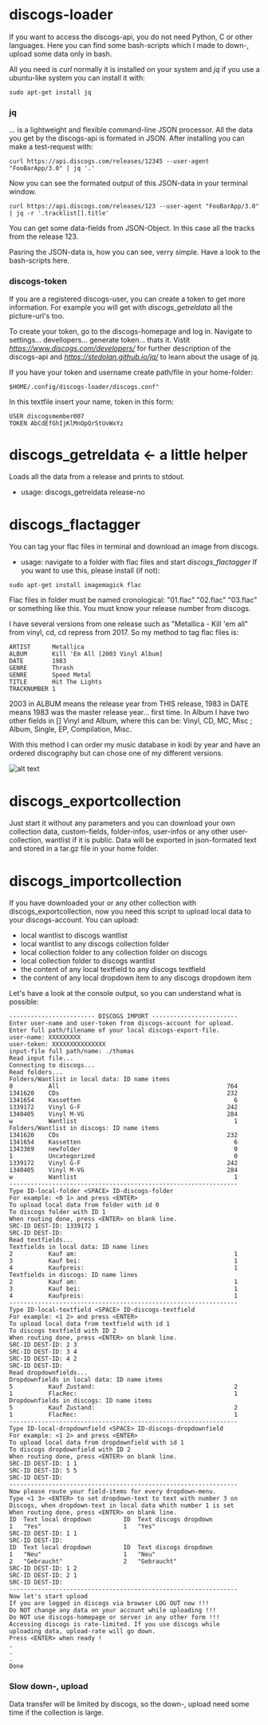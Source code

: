 # discogs-loader
If you want to access the discogs-api, you do not need Python, C or other languages. Here you can find some bash-scripts which I made to down-, upload some data only in bash.

All you need is *curl* normally it is installed on your system and *jq* if you use a ubuntu-like system you can install it with:
```
sudo apt-get install jq
```

### jq
... is a lightweight and flexible command-line JSON processor. All the data you get by the discogs-api is formated in JSON. 
After installing you can make a test-request with:
```
curl https://api.discogs.com/releases/12345 --user-agent "FooBarApp/3.0" | jq '.'
```
Now you can see the formated output of this JSON-data in your terminal window.
```
curl https://api.discogs.com/releases/123 --user-agent "FooBarApp/3.0" | jq -r '.tracklist[].title'
```
You can get some data-fields from JSON-Object. In this case all the tracks from the release 123.

Pasring the JSON-data is, how you can see, verry simple. Have a look to the bash-scripts here.

### discogs-token
If you are a registered discogs-user, you can create a token to get more information. For example you will get with *discogs_getreldata* all the picture-url's too. 

To create your token, go to the discogs-homepage and log in. Navigate to settings... devellopers... generate token... thats it. Vistit *https://www.discogs.com/developers/* for further description of the discogs-api and *https://stedolan.github.io/jq/* to learn about the usage of jq.

If you have your token and username create path/file in your home-folder:
```
$HOME/.config/discogs-loader/discogs.conf"
```
In this textfile insert your name, token in this form:
```
USER discogsmember007
TOKEN AbCdEfGhIjKlMnOpQrStUvWxYz
```


# discogs_getreldata <- a little helper
Loads all the data from a release and prints to stdout.
- usage: discogs_getreldata release-no


# discogs_flactagger
You can tag your flac files in terminal and download an image from discogs.
- usage: navigate to a folder with flac files and start *discogs_flactagger*
If you want to use this, please install (if not):
```
sudo apt-get install imagemagick flac 
```
Flac files in folder must be named cronological: "01.flac" "02.flac" "03.flac" or something like this. You must know your release number from discogs.

I have several versions from one release such as "Metallica - Kill 'em all" from vinyl, cd, cd repress from 2017. So my method to tag flac files is:
```
ARTIST      Metallica
ALBUM       Kill 'Em All [2003 Vinyl Album]
DATE        1983
GENRE       Thrash
GENRE       Speed Metal
TITLE       Hit The Lights
TRACKNUMBER 1
```
2003 in ALBUM means the release year from THIS release, 1983 in DATE means 1983 was the master release year... first time. In Album I have two other fields in [] Vinyl and Album, where this can be: Vinyl, CD, MC, Misc ; Album, Single, EP, Compilation, Misc.

With this method I can order my music database in kodi by year and have an ordered discography but can chose one of my different versions.

![alt text](https://github.com/thgoso/discogs-loader/blob/master/Bild.jpg)


# discogs_exportcollection
Just start it without any parameters and you can download your own collection data, custom-fields, folder-infos, user-infos or any other user-collection, wantlist if it is public. Data will be exported in json-formated text and stored in a tar.gz file in your home folder.


# discogs_importcollection
If you have downloaded your or any other collection with discogs_exportcollection, now you need this script to upload local data to your discogs-account. You can upload:
- local wantlist to discogs wantlist
- local wantlist to any discogs collection folder
- local collection folder to any collection folder on discogs
- local collection folder to discogs wantlist
- the content of any local textfield to any discogs textfield
- the content of any local dropdown item to any discogs dropdown item

Let's have a look at the console output, so you can understand what is possible:
```
------------------------ DISCOGS IMPORT ------------------------
Enter user-name and user-token from discogs-account for upload.
Enter full path/filename of your local discogs-export-file.
user-name: XXXXXXXXX
user-token: XXXXXXXXXXXXXXX
input-file full path/name: ./thomas
Read input file...
Connecting to discogs...
Read folders...
Folders/Wantlist in local data: ID name items                   
0          All                                               764
1341620    CDs                                               232
1341654    Kassetten                                           6
1339172    Vinyl G-F                                         242
1340405    Vinyl M-VG                                        284
w          Wantlist                                            1
Folders/Wantlist in discogs: ID name items                      
1341620    CDs                                               232
1341654    Kassetten                                           6
1343369    newfolder                                           0
1          Uncategorized                                       0
1339172    Vinyl G-F                                         242
1340405    Vinyl M-VG                                        284
w          Wantlist                                            1
----------------------------------------------------------------
Type ID-local-folder <SPACE> ID-discogs-folder
For example: <0 1> and press <ENTER>
To upload local data from folder with id 0
To discogs folder with ID 1
When routing done, press <ENTER> on blank line.
SRC-ID DEST-ID: 1339172 1
SRC-ID DEST-ID: 
Read textfields...
Textfields in local data: ID name lines                         
2          Kauf am:                                            1
3          Kauf bei:                                           1
4          Kaufpreis:                                          1
Textfields in discogs: ID name lines                            
2          Kauf am:                                            1
3          Kauf bei:                                           1
4          Kaufpreis:                                          1
----------------------------------------------------------------
Type ID-local-textfield <SPACE> ID-discogs-textfield
For example: <1 2> and press <ENTER>
To upload local data from textfield with id 1
To discogs textfield with ID 2
When routing done, press <ENTER> on blank line.
SRC-ID DEST-ID: 2 3
SRC-ID DEST-ID: 3 4
SRC-ID DEST-ID: 4 2
SRC-ID DEST-ID: 
Read dropdownfields...
Dropdownfields in local data: ID name items                     
5          Kauf Zustand:                                       2
1          FlacRec:                                            1
Dropdownfields in discogs: ID name items                        
5          Kauf Zustand:                                       2
1          FlacRec:                                            1
----------------------------------------------------------------
Type ID-local-dropdownfield <SPACE> ID-discogs-dropdownfield
For example: <1 2> and press <ENTER>
To upload local data from dropdownfield with id 1
To discogs dropdownfield with ID 2
When routing done, press <ENTER> on blank line.
SRC-ID DEST-ID: 1 1
SRC-ID DEST-ID: 5 5
SRC-ID DEST-ID: 
----------------------------------------------------------------
Now please route your field-items for every dropdown-menu.
Type <1 3> <ENTER> to set dropdown-text to text with number 3 on
Discogs, when dropdown-text in local data whith number 1 is set
When routing done, press <ENTER> on blank line.
ID  Text local dropdown         ID  Text discogs dropdown       
1   "Yes"                       1   "Yes"                      
SRC-ID DEST-ID: 1 1
SRC-ID DEST-ID: 
ID  Text local dropdown         ID  Text discogs dropdown       
1   "Neu"                       1   "Neu"                      
2   "Gebraucht"                 2   "Gebraucht"                
SRC-ID DEST-ID: 1 2
SRC-ID DEST-ID: 2 1
SRC-ID DEST-ID: 
----------------------------------------------------------------
Now let's start upload
If you are logged in discogs via browser LOG OUT now !!!
Do NOT change any data on your account while uploading !!!
Do NOT use discogs-homepage or server in any other form !!!
Accessing discogs is rate-limited. If you use discogs while
uploading data, upload-rate will go down.
Press <ENTER> when ready !
.
.
.
Done

```

### Slow down-, upload
Data transfer will be limited by discogs, so the down-, upload need some time if the collection is large.
